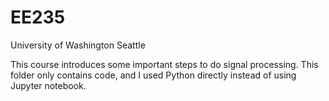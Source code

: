 # EE235
University of Washington Seattle

This course introduces some important steps to do signal processing. This folder only contains code,
and I used Python directly instead of using Jupyter notebook.
